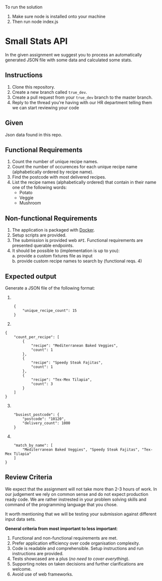 To run the solution
1. Make sure node is installed onto your machine
2. Then run node index.js

Small Stats API
====

In the given assignment we suggest you to process an automatically generated JSON file with some data and calculated some stats.

Instructions
-----

1. Clone this repository.
2. Create a new branch called `true_dev`.
3. Create a pull request from your `true_dev` branch to the master branch.
4. Reply to the thread you're having with our HR department telling them we can start reviewing your code

Given
-----

Json data found in this repo.

Functional Requirements
------

1. Count the number of unique recipe names.
2. Count the number of occurences for each unique recipe name (alphabetically ordered by recipe name).
3. Find the postcode with most delivered recipes.
4. List the recipe names (alphabetically ordered) that contain in their name one of the following words:
    - Potato
    - Veggie
    - Mushroom

Non-functional Requirements
--------

1. The application is packaged with [Docker](https://www.docker.com/).
2. Setup scripts are provided.
3. The submission is provided web `API`. Functional requirements are presented querable endpoints. 
4. It should be possible to (implementation is up to you):  
    a. provide a custom fixtures file as input  
    b. provide custom recipe names to search by (functional reqs. 4)  

Expected output
---------------

Generate a JSON file of the following format:

1. 
```json5
    {
        "unique_recipe_count": 15
    }
```
2.
```json5
{
    "count_per_recipe": [
        {
            "recipe": "Mediterranean Baked Veggies",
            "count": 1
        },
        {
            "recipe": "Speedy Steak Fajitas",
            "count": 1
        },
        {
            "recipe": "Tex-Mex Tilapia",
            "count": 3
        }
    ]
}
```
3. 
```json5
    "busiest_postcode": {
        "postcode": "10120",
        "delivery_count": 1000
    }
```
4.
```json5
    "match_by_name": [
        "Mediterranean Baked Veggies", "Speedy Steak Fajitas", "Tex-Mex Tilapia"
    ]
}
```

Review Criteria
---

We expect that the assignment will not take more than 2-3 hours of work. In our judgement we rely on common sense
and do not expect production ready code. We are rather instrested in your problem solving skills and command of the programming language that you chose.

It worth mentioning that we will be testing your submission against different input data sets.

__General criteria from most important to less important__:

1. Functional and non-functional requirements are met.
2. Prefer application efficiency over code organisation complexity.
3. Code is readable and comprehensible. Setup instructions and run instructions are provided.
4. Tests showcased are a plus (_no need to cover everything_).
5. Supporting notes on taken decisions and further clarifications are welcome.
6. Avoid use of web frameworks. 
